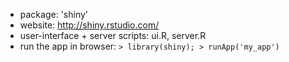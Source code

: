 * package: 'shiny'
* website: http://shiny.rstudio.com/
* user-interface + server scripts: ui.R, server.R
* run the app in browser: `> library(shiny); > runApp('my_app')`

